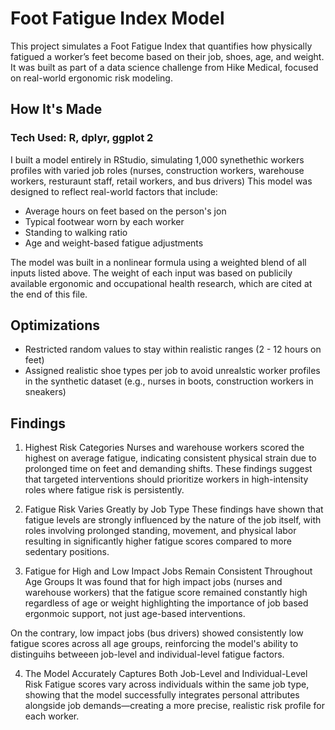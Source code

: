 # Foot Fatigue Index Model

This project simulates a Foot Fatigue Index that quantifies how physically fatigued a worker’s feet become based on their job, shoes, age, and weight. It was built as part of a data science challenge from Hike Medical, focused on real-world ergonomic risk modeling.

## How It's Made 

### Tech Used: R, dplyr, ggplot 2

I built a model entirely in RStudio, simulating 1,000 synethethic workers profiles with varied job roles (nurses, construction workers, warehouse workers, resturaunt staff, retail workers, and bus drivers) This model was designed to reflect real-world factors that include:

- Average hours on feet based on the person's jon
- Typical footwear worn by each worker
- Standing to walking ratio
- Age and weight-based fatigue adjustments

The model was built in a nonlinear formula using a weighted blend of all inputs listed above. The weight of each input was based on publicily available ergonomic and occupational health research, which are cited at the end of this file. 

## Optimizations 

- Restricted random values to stay within realistic ranges (2 - 12 hours on feet)
- Assigned realistic shoe types per job to avoid unrealstic worker profiles in the synthetic dataset (e.g., nurses in boots, construction workers in sneakers)

## Findings 

1. Highest Risk Categories
Nurses and warehouse workers scored the highest on average fatigue, indicating consistent physical strain due to prolonged time on feet and demanding shifts. These findings suggest that targeted interventions should prioritize workers in high-intensity roles where fatigue risk is persistently.

2. Fatigue Risk Varies Greatly by Job Type
These findings have shown that fatigue levels are strongly influenced by the nature of the job itself, with roles involving prolonged standing, movement, and physical labor resulting in significantly higher fatigue scores compared to more sedentary positions.

4. Fatigue for High and Low Impact Jobs Remain Consistent Throughout Age Groups
It was found that for high impact jobs (nurses and warehouse workers) that the fatigue score remained constantly high regardless of age or weight highlighting the importance of job based ergonmoic support, not just age-based interventions. 

On the contrary, low impact jobs (bus drivers) showed consistently low fatigue scores across all age groups, reinforcing the model's ability to distinguihs betweeen job-level and individual-level fatigue factors.

4. The Model Accurately Captures Both Job-Level and Individual-Level Risk
Fatigue scores vary across individuals within the same job type, showing that the model successfully integrates personal attributes alongside job demands—creating a more precise, realistic risk profile for each worker.






